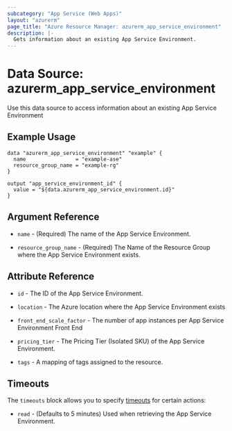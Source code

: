 ```yaml
---
subcategory: "App Service (Web Apps)"
layout: "azurerm"
page_title: "Azure Resource Manager: azurerm_app_service_environment"
description: |-
  Gets information about an existing App Service Environment.
---
```


# Data Source: azurerm_app_service_environment

Use this data source to access information about an existing App Service Environment

## Example Usage

```hcl
data "azurerm_app_service_environment" "example" {
  name                = "example-ase"
  resource_group_name = "example-rg"
}

output "app_service_environment_id" {
  value = "${data.azurerm_app_service_environment.id}"
}

```

## Argument Reference

* `name` - (Required) The name of the App Service Environment.

* `resource_group_name` - (Required) The Name of the Resource Group where the App Service Environment exists.

## Attribute Reference

* `id` - The ID of the App Service Environment.

* `location` - The Azure location where the App Service Environment exists

* `front_end_scale_factor` - The number of app instances per App Service Environment Front End

* `pricing_tier` - The Pricing Tier (Isolated SKU) of the App Service Environment.

* `tags` - A mapping of tags assigned to the resource.

## Timeouts

The `timeouts` block allows you to specify [timeouts](https://www.terraform.io/docs/configuration/resources.html#timeouts) for certain actions:

* `read` - (Defaults to 5 minutes) Used when retrieving the App Service Environment.
